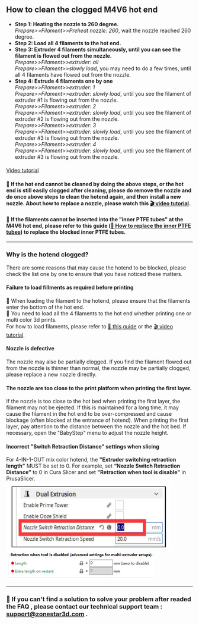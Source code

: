 ## How to clean the clogged M4V6 hot end
- **Step 1: Heating the nozzle to 260 degree.**       
  *Prepare>>Filament>>Preheat nozzle: 260*, wait the nozzle reached 260 degree.
- **Step 2: Load all 4 filaments to the hot end.**    
- **Step 3: Extruder 4 filaments simultaneously, until you can see the filament is flowed out from the nozzle.**     
    *Prepare>>Filament>>extruder: all*      
    *Prepare>>Filament>>slowly load*, you may need to do a few times, until all 4 filaments have flowed out from the nozzle.
- **Step 4: Extrude 4 filaments one by one**     
    *Prepare>>Filament>>extruder: 1*     
    *Prepare>>Filament>>extruder: slowly load*, until you see the filament of extruder #1 is flowing out from the nozzle.     
    *Prepare>>Filament>>extruder: 2*    
    *Prepare>>Filament>>extruder: slowly load*, until you see the filament of extruder #2 is flowing out from the nozzle.    
    *Prepare>>Filament>>extruder: 3*    
    *Prepare>>Filament>>extruder: slowly load*, until you see the filament of extruder #3 is flowing out from the nozzle.    
    *Prepare>>Filament>>extruder: 4*     
    *Prepare>>Filament>>extruder: slowly load*, until you see the filament of extruder #3 is flowing out from the nozzle.     
#### 
[Video tutorial](https://github.com/ZONESTAR3D/Z8P/assets/29502731/72312727-5ce5-4a35-8f2a-49f9145557ac)
#### :pushpin: If the hot end cannot be cleaned by doing the above steps, or the hot end is still easily clogged after cleaning, please do remove the nozzle and do once above steps to clean the hotend again, and then install a new nozzle. About how to replace a nozzle, please watch this **[:clapper: video tutorial](https://youtu.be/L5VRyEbsJvM).**
#### :pushpin: If the filaments cannot be inserted into the "inner PTFE tubes" at the M4V6 hot end, please refer to this guide ([:book: How to replace the inner PTFE tubes](./ReplaceM4V6InnerPTFE.md)) to replace the blocked inner PTFE tubes.

-----
### Why is the hotend clogged?
There are some reasons that may cause the hotend to be blocked, please check the list one by one to ensure that you have noticed these matters.
#### Failure to load fillments as required before printing
:pushpin: When loading the filament to the hotend, please ensure that the filaments enter the bottom of the hot end.    
:pushpin: You need to load all the 4 filaments to the hot end whether printing one or multi color 3d prints.    
For how to load filaments, please refer to [:book: this guide](https://github.com/ZONESTAR3D/Z8P/blob/main/Z8P-MK2/2-Operation_Guide/readme.md#load-filaments) or the [:clapper: video tutorial](https://youtu.be/-47yB95uIxI).
#### Nozzle is defective
The nozzle may also be partially clogged. If you find the filament flowed out from the nozzle is thinner than normal, the nozzle may be partially clogged, please replace a new nozzle directly.  
#### The nozzle are too close to the print platform when printing the first layer.
If the nozzle is too close to the hot bed when printing the first layer, the filament may not be ejected. If this is maintained for a long time, it may cause the filament in the hot end to be over-compressed and cause blockage (often blocked at the entrance of hotend). When printing the first layer, pay attention to the distance between the nozzle and the hot bed. If necessary, open the "BabyStep" menu to adjust the nozzle height.
#### Incorrect "Switch Retraction Distance" settings when slicing
For 4-IN-1-OUT mix color hotend, the **"Extruder switching retraction length"** MUST be set to 0. For example, set **“Nozzle Switch Retraction Distance”** to 0 in Cura Slicer and set **"Retraction when tool is disable"** in PrusaSlicer.  
![](./a1.jpg) ![](./a2.jpg)

-----
### :e-mail: If you can't find a solution to solve your problem after readed the FAQ , please contact our technical support team : support@zonestar3d.com .
